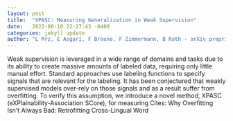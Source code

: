 ```yaml
---
layout: post
title:  "XPASC: Measuring Generalization in Weak Supervision"
date:   2022-06-10 22:27:43 -0400
categories: jekyll update
author: "L Mrz, E Asgari, F Braune, F Zimmermann, B Roth - arXiv preprint arXiv:2206.01444, 2022"
---
```

Weak supervision is leveraged in a wide range of domains and tasks due to its ability to create massive amounts of labeled data, requiring only little manual effort. Standard approaches use labeling functions to specify signals that are relevant for the labeling. It has been conjectured that weakly supervised models over-rely on those signals and as a result suffer from overfitting. To verify this assumption, we introduce a novel method, XPASC (eXPlainability-Association SCore), for measuring  Cites: Why Overfitting Isn't Always Bad: Retrofitting Cross-Lingual Word